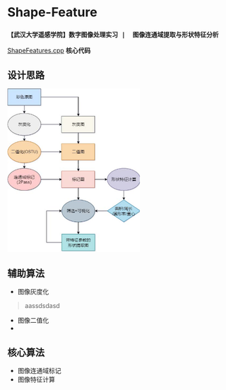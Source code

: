 # Shape-Feature
### `【武汉大学遥感学院】数字图像处理实习 |  图像连通域提取与形状特征分析`  
 [ShapeFeatures.cpp](./ShapeFeatures.cpp) **核心代码**

## 设计思路
<img src="./算法流程.jpg" width="300">  

## 辅助算法
- 图像灰度化 
 > aassdsdasd
- 图像二值化  
- 
## 核心算法
- 图像连通域标记
- 图像特征计算
